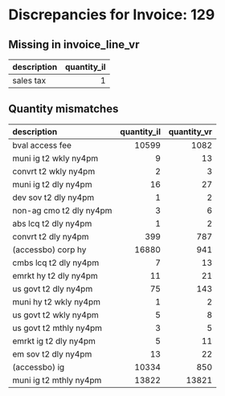 # Discrepancies for Invoice: 129

## Missing in invoice_line_vr

| description   |   quantity_il |
|:--------------|--------------:|
| sales tax     |             1 |

## Quantity mismatches

| description             |   quantity_il |   quantity_vr |
|:------------------------|--------------:|--------------:|
| bval access fee         |         10599 |          1082 |
| muni ig t2 wkly ny4pm   |             9 |            13 |
| convrt t2 wkly ny4pm    |             2 |             3 |
| muni ig t2 dly ny4pm    |            16 |            27 |
| dev sov t2 dly ny4pm    |             1 |             2 |
| non-ag cmo t2 dly ny4pm |             3 |             6 |
| abs lcq t2 dly ny4pm    |             1 |             2 |
| convrt t2 dly ny4pm     |           399 |           787 |
| (accessbo) corp hy      |         16880 |           941 |
| cmbs lcq t2 dly ny4pm   |             7 |            13 |
| emrkt hy t2 dly ny4pm   |            11 |            21 |
| us govt t2 dly ny4pm    |            75 |           143 |
| muni hy t2 wkly ny4pm   |             1 |             2 |
| us govt t2 wkly ny4pm   |             5 |             8 |
| us govt t2 mthly ny4pm  |             3 |             5 |
| emrkt ig t2 dly ny4pm   |             5 |            11 |
| em sov t2 dly ny4pm     |            13 |            22 |
| (accessbo) ig           |         10334 |           850 |
| muni ig t2 mthly ny4pm  |         13822 |         13821 |
